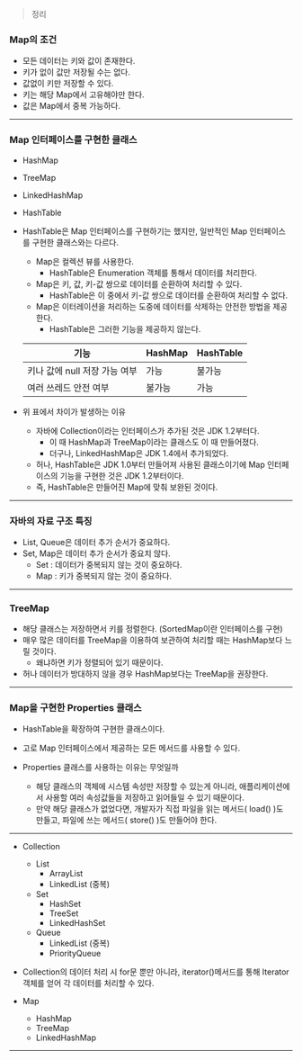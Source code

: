 > 정리
> 

### Map의 조건

- 모든 데이터는 키와 값이 존재한다.
- 키가 없이 값만 저장될 수는 없다.
- 값없이 키만 저장할 수 있다.
- 키는 해당 Map에서 고유해야만 한다.
- 값은 Map에서 중복 가능하다.

---

### Map 인터페이스를 구현한 클래스

- HashMap
- TreeMap
- LinkedHashMap
- HashTable

- HashTable은 Map 인터페이스를 구현하기는 했지만, 일반적인 Map 인터페이스를 구현한 클래스와는 다르다.
    - Map은 컬렉션 뷰를 사용한다.
        - HashTable은 Enumeration 객체를 통해서 데이터를 처리한다.
    - Map은 키, 값, 키-값 쌍으로 데이터를 순환하여 처리할 수 있다.
        - HashTable은 이 중에서 키-값 쌍으로 데이터를 순환하여 처리할 수 없다.
    - Map은 이터레이션을 처리하는 도중에 데이터를 삭제하는 안전한 방법을 제공한다.
        - HashTable은 그러한 기능을 제공하지 않는다.
        
    
    | 기능 | HashMap | HashTable |
    | --- | --- | --- |
    | 키나 값에 null 저장 가능 여부 | 가능 | 불가능 |
    | 여러 쓰레드 안전 여부 | 불가능 | 가능 |
- 위 표에서 차이가 발생하는 이유
    - 자바에 Collection이라는 인터페이스가 추가된 것은 JDK 1.2부터다.
        - 이 때 HashMap과 TreeMap이라는 클래스도 이 때 만들어졌다.
        - 더구나, LinkedHashMap은 JDK 1.4에서 추가되었다.
    - 허나, HashTable은 JDK 1.0부터 만들어져 사용된 클래스이기에 Map 인터페이스의 기능을 구현한 것은 JDK 1.2부터이다.
    - 즉, HashTable은 만들어진 Map에 맞춰 보완된 것이다.
    

---

### 자바의 자료 구조 특징

- List, Queue은 데이터 추가 순서가 중요하다.
- Set, Map은 데이터 추가 순서가 중요치 않다.
    - Set : 데이터가 중복되지 않는 것이 중요하다.
    - Map : 키가 중복되지 않는 것이 중요하다.

---

### TreeMap

- 해당 클래스는 저장하면서 키를 정렬한다. (SortedMap이란 인터페이스를 구현)
- 매우 많은 데이터를 TreeMap을 이용하여 보관하여 처리할 때는 HashMap보다 느릴 것이다.
    - 왜냐하면 키가 정렬되어 있기 때문이다.
- 허나 데이터가 방대하지 않을 경우 HashMap보다는 TreeMap을 권장한다.

---

### Map을 구현한 Properties 클래스

- HashTable을 확장하여 구현한 클래스이다.
- 고로 Map 인터페이스에서 제공하는 모든 메서드를 사용할 수 있다.

- Properties 클래스를 사용하는 이유는 무엇일까
    - 해당 클래스의 객체에 시스템 속성만 저장할 수 있는게 아니라, 애플리케이션에서 사용할 여러 속성값들을 저장하고 읽어들일 수 있기 때문이다.
    - 만약 해당 클래스가 없었다면, 개발자가 직접 파일을 읽는 메서드(  load() )도 만들고, 파일에 쓰는 메서드( store() )도 만들어야 한다.

---

- Collection
    - List
        - ArrayList
        - LinkedList (중복)
    - Set
        - HashSet
        - TreeSet
        - LinkedHashSet
    - Queue
        - LinkedList (중복)
        - PriorityQueue

- Collection의 데이터 처리 시 for문 뿐만 아니라, iterator()메서드를 통해 Iterator 객체를 얻어 각 데이터를 처리할 수 있다.

- Map
    - HashMap
    - TreeMap
    - LinkedHashMap

---
